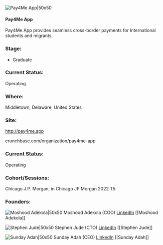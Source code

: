 

![Pay4Me App|50x50](https://res.cloudinary.com/crunchbase-production/image/upload/kxtxss1wur2j0o8zv7mk)

#### Pay4Me App
Pay4Me App provides seamless cross-border payments for International students and migrants.

### Stage: 
 - Graduate 

### Current Status: 
Operating

### Where:
Middletown, Delaware, United States

### Site:
http://pay4me.app



crunchbase.com/organization/pay4me-app

### Current Status: 
Operating

### Cohort/Sessions: 
Chicago J.P. Morgan, in Chicago JP Morgan 2022 T5

### Founders: 

![Moshood Adekola|50x50](https://www.f6s.com/content-resource/profiles/3059255_th2.jpg) Moshood Adekola (COO) [LinkedIn](https://linkedin.com/in/moshood-adekola-41096440) [[Moshood Adekola]]

![Stephen Jude|50x50](https://www.f6s.com/content-resource/profiles/3058077_th2.jpg) Stephen Jude (CTO) [LinkedIn](https://linkedin.com/in/stephenjudeso) [[Stephen Jude]]

![Sunday Adah|50x50](https://www.f6s.com/content-resource/profiles/3028942_th2.jpg) Sunday Adah (CEO) [LinkedIn](https://linkedin.com/in/sundaypauladah) [[Sunday Adah]]


